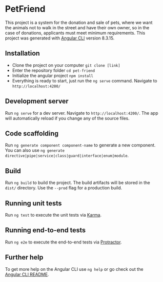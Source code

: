 # PetFriend

This project is a system for the donation and sale of pets, where we want the animals not to walk in the street and have their own owner, so in the case of donations, applicants must meet minimum requirements.
This project was generated with [Angular CLI](https://github.com/angular/angular-cli) version 8.3.15.

## Installation

* Clone the project on your computer `git clone [link]`
* Enter the repository folder `cd pet-friend`
* Initialize the angular project `npm install`
* Everything is ready to start, just run the `ng serve` command. Navigate to `http://localhost:4200/`

## Development server

Run `ng serve` for a dev server. Navigate to `http://localhost:4200/`. The app will automatically reload if you change any of the source files.

## Code scaffolding

Run `ng generate component component-name` to generate a new component. You can also use `ng generate directive|pipe|service|class|guard|interface|enum|module`.

## Build

Run `ng build` to build the project. The build artifacts will be stored in the `dist/` directory. Use the `--prod` flag for a production build.

## Running unit tests

Run `ng test` to execute the unit tests via [Karma](https://karma-runner.github.io).

## Running end-to-end tests

Run `ng e2e` to execute the end-to-end tests via [Protractor](http://www.protractortest.org/).

## Further help

To get more help on the Angular CLI use `ng help` or go check out the [Angular CLI README](https://github.com/angular/angular-cli/blob/master/README.md).
